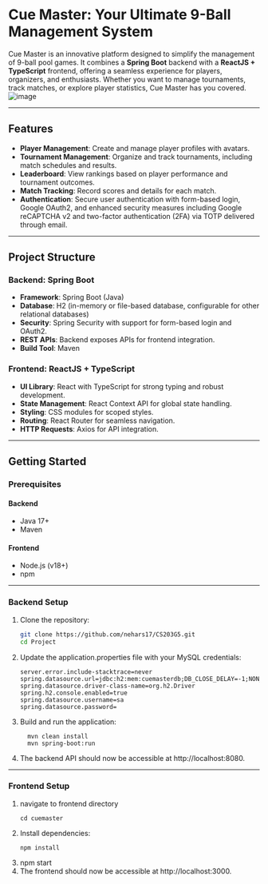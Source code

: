 # Cue Master: Your Ultimate 9-Ball Management System

Cue Master is an innovative platform designed to simplify the management of 9-ball pool games. It combines a **Spring Boot** backend with a **ReactJS + TypeScript** frontend, offering a seamless experience for players, organizers, and enthusiasts. Whether you want to manage tournaments, track matches, or explore player statistics, Cue Master has you covered.
![image](https://github.com/user-attachments/assets/d4941f19-81bd-4747-b04d-24ac09895d8d)

---

## Features

- **Player Management**: Create and manage player profiles with avatars.
- **Tournament Management**: Organize and track tournaments, including match schedules and results.
- **Leaderboard**: View rankings based on player performance and tournament outcomes.
- **Match Tracking**: Record scores and details for each match.
- **Authentication**: Secure user authentication with form-based login, Google OAuth2, and enhanced security measures including Google reCAPTCHA v2 and two-factor authentication (2FA) via TOTP delivered through email.
---

## Project Structure

### Backend: Spring Boot
- **Framework**: Spring Boot (Java)
- **Database**: H2 (in-memory or file-based database, configurable for other relational databases)
- **Security**: Spring Security with support for form-based login and OAuth2.
- **REST APIs**: Backend exposes APIs for frontend integration.
- **Build Tool**: Maven

### Frontend: ReactJS + TypeScript
- **UI Library**: React with TypeScript for strong typing and robust development.
- **State Management**: React Context API for global state handling.
- **Styling**: CSS modules for scoped styles.
- **Routing**: React Router for seamless navigation.
- **HTTP Requests**: Axios for API integration.

---

## Getting Started

### Prerequisites

#### Backend
- Java 17+
- Maven

#### Frontend
- Node.js (v18+)
- npm

---

### Backend Setup

1. Clone the repository:

   ```bash
   git clone https://github.com/nehars17/CS203G5.git
   cd Project
2. Update the application.properties file with your MySQL credentials:
     ```
    server.error.include-stacktrace=never
    spring.datasource.url=jdbc:h2:mem:cuemasterdb;DB_CLOSE_DELAY=-1;NON_KEYWORDS=USER
    spring.datasource.driver-class-name=org.h2.Driver
    spring.h2.console.enabled=true
    spring.datasource.username=sa
    spring.datasource.password=
    
    ```
3. Build and run the application:
    ```
      mvn clean install
      mvn spring-boot:run
    ```
4. The backend API should now be accessible at http://localhost:8080.
---
### Frontend Setup
1. navigate to frontend directory
   ```
   cd cuemaster
   ```
3. Install dependencies:
   ```
   npm install
   ```
4. npm start
5. The frontend should now be accessible at http://localhost:3000.


   


